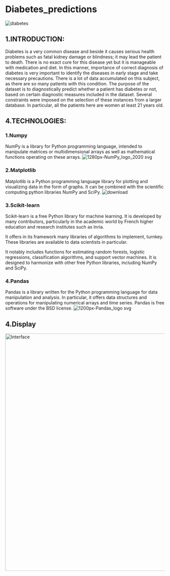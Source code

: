 # Diabetes_predictions
![diabetes](https://user-images.githubusercontent.com/72892818/148686770-71b704f1-8d2b-4821-b047-c15fecf87e07.png)

## 1.INTRODUCTION:
Diabetes is a very common disease and beside it causes serious health problems such as fatal kidney damage or blindness; it may lead the patient to death. There is no exact cure for this disease yet but it is manageable with medication and diet. In this manner, importance of correct diagnosis of diabetes is very important to identify the diseases in early stage and take necessary precautions. There is a lot of data accumulated on this subject, as there are so many patients with this condition.
The purpose of the dataset is to diagnostically predict whether a patient has diabetes or not, based on certain diagnostic measures included in the dataset. Several constraints were imposed on the selection of these instances from a larger database. In particular, all the patients here are women at least 21 years old.
## 4.TECHNOLOGIES:
### 1.Numpy
NumPy is a library for Python programming language, intended to manipulate matrices or multidimensional arrays as well as mathematical functions operating on these arrays.
![1280px-NumPy_logo_2020 svg](https://user-images.githubusercontent.com/72892818/153497415-075e5d80-4e02-41c1-bd4f-35c68efb8839.png)

### 2.Matplotlib
Matplotlib is a Python programming language library for plotting and visualizing data in the form of graphs. It can be combined with the scientific computing python libraries
NumPy and SciPy.
![download](https://user-images.githubusercontent.com/72892818/153498327-e0ab052e-0066-44c5-8fc2-ea530a99fc9e.png)

### 3.Scikit-learn
Scikit-learn is a free Python library for machine learning. It is developed by many contributors, particularly in the academic world by French higher education and research institutes such as Inria.

It offers in its framework many libraries of algorithms to implement, turnkey. These libraries are available to data scientists in particular.

It notably includes functions for estimating random forests, logistic regressions, classification algorithms, and support vector machines. It is designed to harmonize with other free Python libraries, including NumPy and SciPy.

### 4.Pandas
Pandas is a library written for the Python programming language for data manipulation and analysis. In particular, it offers data structures and operations for manipulating
numerical arrays and time series. Pandas is free software under the BSD license.
![1200px-Pandas_logo svg](https://user-images.githubusercontent.com/72892818/153603374-df742754-b9ee-405e-aa74-cedde6f8147f.png)

## 4.Display
<img width="751" alt="Interface" src="https://user-images.githubusercontent.com/72892818/153502381-bae2a28e-4985-4bf2-bf5f-c5a9e136909c.PNG">
